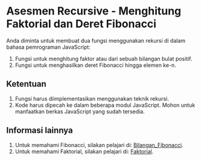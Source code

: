 # Asesmen Recursive - Menghitung Faktorial dan Deret Fibonacci
Anda diminta untuk membuat dua fungsi menggunakan rekursi di dalam bahasa pemrograman JavaScript:
1. Fungsi untuk menghitung faktor atau dari sebuah bilangan bulat positif.
2. Fungsi untuk menghasilkan deret Fibonacci hingga elemen ke-n.

## Ketentuan
1. Fungsi harus diimplementasikan menggunakan teknik rekursi.
2. Kode harus dipecah ke dalam beberapa modul JavaScript. Mohon untuk manfaatkan berkas JavaScript yang sudah tersedia.

## Informasi lainnya
1. Untuk memahami Fibonacci, silakan pelajari di: [Bilangan_Fibonacci](https://id.wikipedia.org/wiki/Bilangan_Fibonacci).
2. Untuk memahami Faktorial, silakan pelajari di: [Faktorial](https://id.wikipedia.org/wiki/Faktorial).

